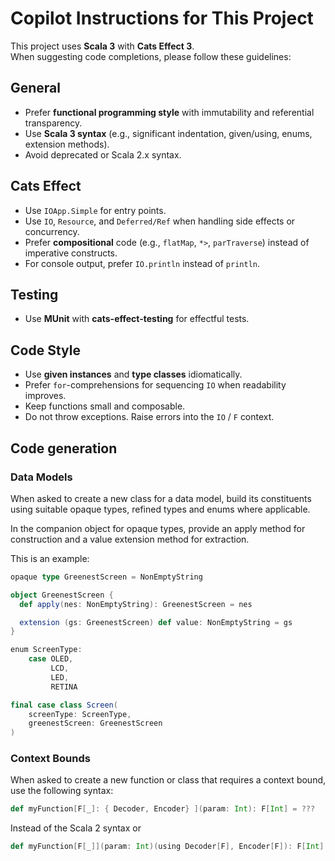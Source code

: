 # Copilot Instructions for This Project

This project uses **Scala 3** with **Cats Effect 3**.  
When suggesting code completions, please follow these guidelines:

## General
- Prefer **functional programming style** with immutability and referential transparency.
- Use **Scala 3 syntax** (e.g., significant indentation, given/using, enums, extension methods).
- Avoid deprecated or Scala 2.x syntax.

## Cats Effect
- Use `IOApp.Simple` for entry points.
- Use `IO`, `Resource`, and `Deferred/Ref` when handling side effects or concurrency.
- Prefer **compositional** code (e.g., `flatMap`, `*>`, `parTraverse`) instead of imperative constructs.
- For console output, prefer `IO.println` instead of `println`.

## Testing
- Use **MUnit** with **cats-effect-testing** for effectful tests.

## Code Style

- Use **given instances** and **type classes** idiomatically.
- Prefer `for`-comprehensions for sequencing `IO` when readability improves.
- Keep functions small and composable.
- Do not throw exceptions. Raise errors into the `IO` / `F` context.

## Code generation

### Data Models

When asked to create a new class for a data model, build its constituents using suitable opaque types, refined types and
enums where applicable.

In the companion object for opaque types, provide an apply method for construction and a value extension method for extraction.

This is an example:
```scala 3
opaque type GreenestScreen = NonEmptyString

object GreenestScreen {
  def apply(nes: NonEmptyString): GreenestScreen = nes

  extension (gs: GreenestScreen) def value: NonEmptyString = gs
}

enum ScreenType:
    case OLED, 
         LCD,
         LED,
         RETINA

final case class Screen(
    screenType: ScreenType,
    greenestScreen: GreenestScreen
)
```

### Context Bounds

When asked to create a new function or class that requires a context bound, use the following syntax:

```scala 3
def myFunction[F[_]: { Decoder, Encoder} ](param: Int): F[Int] = ???
```

Instead of the Scala 2 syntax or 

```scala 3
def myFunction[F[_]](param: Int)(using Decoder[F], Encoder[F]): F[Int] = ???
```